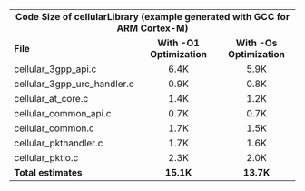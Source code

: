 <table>
    <tr>
        <td colspan="3"><center><b>Code Size of cellularLibrary (example generated with GCC for ARM Cortex-M)</b></center></td>
    </tr>
    <tr>
        <td><b>File</b></td>
        <td><b><center>With -O1 Optimization</center></b></td>
        <td><b><center>With -Os Optimization</center></b></td>
    </tr>
    <tr>
        <td>cellular_3gpp_api.c</td>
        <td><center>6.4K</center></td>
        <td><center>5.9K</center></td>
    </tr>
    <tr>
        <td>cellular_3gpp_urc_handler.c</td>
        <td><center>0.9K</center></td>
        <td><center>0.8K</center></td>
    </tr>
    <tr>
        <td>cellular_at_core.c</td>
        <td><center>1.4K</center></td>
        <td><center>1.2K</center></td>
    </tr>
    <tr>
        <td>cellular_common_api.c</td>
        <td><center>0.7K</center></td>
        <td><center>0.7K</center></td>
    </tr>
    <tr>
        <td>cellular_common.c</td>
        <td><center>1.7K</center></td>
        <td><center>1.5K</center></td>
    </tr>
    <tr>
        <td>cellular_pkthandler.c</td>
        <td><center>1.7K</center></td>
        <td><center>1.6K</center></td>
    </tr>
    <tr>
        <td>cellular_pktio.c</td>
        <td><center>2.3K</center></td>
        <td><center>2.0K</center></td>
    </tr>
    <tr>
        <td><b>Total estimates</b></td>
        <td><b><center>15.1K</center></b></td>
        <td><b><center>13.7K</center></b></td>
    </tr>
</table>
